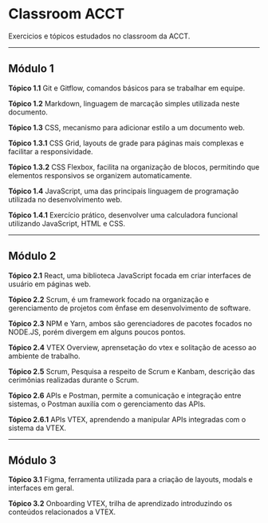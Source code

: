 # Classroom ACCT
Exercicios e tópicos estudados no classroom da ACCT.

___

## Módulo 1

**Tópico 1.1**
Git e Gitflow, comandos básicos para se trabalhar em equipe.

**Tópico 1.2**
Markdown, linguagem de marcação simples utilizada neste documento.

**Tópico 1.3**
CSS, mecanismo para adicionar estilo a um documento web.

**Tópico 1.3.1**
CSS Grid, layouts de grade para páginas mais complexas e facilitar a responsividade.

**Tópico 1.3.2**
CSS Flexbox, facilita na organização de blocos, permitindo que elementos responsivos se organizem automaticamente.

**Tópico 1.4**
JavaScript, uma das principais linguagem de programação utilizada no desenvolvimento web.

**Tópico 1.4.1**
Exercício prático, desenvolver uma calculadora funcional utilizando JavaScript, HTML e CSS.

___

## Módulo 2

**Tópico 2.1**
React, uma biblioteca JavaScript focada em criar interfaces de usuário em páginas web.

**Tópico 2.2**
Scrum, é um framework focado na organização e gerenciamento de projetos com ênfase em desenvolvimento de software.

**Tópico 2.3**
NPM e Yarn, ambos são gerenciadores de pacotes focados no NODE.JS, porém divergem em alguns poucos pontos.

**Tópico 2.4**
VTEX Overview, aprensetação do vtex e solitação de acesso ao ambiente de trabalho.

**Tópico 2.5**
Scrum, Pesquisa a respeito de Scrum e Kanbam, descrição das cerimônias realizadas durante o Scrum.

**Tópico 2.6**
APIs e Postman, permite a comunicação e integração entre sistemas, o Postman auxilía com o gerenciamento das APIs.

**Tópico 2.6.1**
APIs VTEX, aprendendo a manipular APIs integradas com o sistema da VTEX.

___

## Módulo 3

**Tópico 3.1**
Figma, ferramenta utilizada para a criação de layouts, modals e interfaces em geral.

**Tópico 3.2**
Onboarding VTEX, trilha de aprendizado introduzindo os conteúdos relacionados a VTEX.
